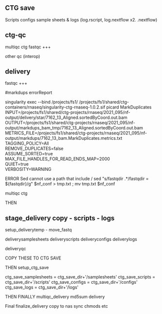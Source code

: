 

## CTG save


Scripts
configs
sample sheets &
logs (log.rscript, log.nextflow x2. .nextflow)

## ctg-qc

multiqc ctg
fastqc +++

other qc
(interop)


## delivery
fastqc +++




#markdups errorReport

singularity exec --bind /projects/fs1/  /projects/fs1/shared/ctg-containers/rnaseq/singularity-ctg-rnaseq-1.0.2.sif picard MarkDuplicates \
     INPUT=/projects/fs1/shared/ctg-projects/rnaseq/2021_095/nf-output/delivery/star/7162_13_Aligned.sortedByCoord.out.bam \
     OUTPUT=/projects/fs1/shared/ctg-projects/rnaseq/2021_095/nf-output/markdups_bam_tmp/7162_13_Aligned.sortedByCoord.out.bam \
     METRICS_FILE=/projects/fs1/shared/ctg-projects/rnaseq/2021_095/nf-output/markdups/7162_13_bam.MarkDuplicates.metrics.txt \
     TAGGING_POLICY=All \
     REMOVE_DUPLICATES=false \
     ASSUME_SORTED=true \
     MAX_FILE_HANDLES_FOR_READ_ENDS_MAP=2000 \
     QUIET=true \
     VERBOSITY=WARNING


ERROR
Sed cannot use a path that include / 
sed "s/fastqdir .*/fastqdir            =  ${fastqdir}/g" $nf_conf > tmp.txt ; mv tmp.txt $nf_conf




multiqc ctg

THEN

stage_delivery
copy - scripts - logs
-------
setup_deliverytemp -
move_fastq


deliverysamplesheets
deliveryscripts
deliveryconfigs
deliverylogs

deliveryqc

COPY THESE TO CTG SAVE


THEN
setup_ctg_save

ctg_save_samplesheets = ctg_save_dir+'/samplesheets'
ctg_save_scripts = ctg_save_dir+'/scripts'
ctg_save_configs = ctg_save_dir+'/configs'
ctg_save_logs =  ctg_save_dir+'/logs'



THEN FINALLY
multiqc_delivery
md5sum delivery


Final
finalize_delivery
copy to nas sync
chmods etc
